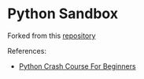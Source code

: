 # Python Sandbox

Forked from this [repository](https://github.com/bradtraversy/python_sandbox)

References:
- [Python Crash Course For Beginners](https://www.youtube.com/watch?v=JJmcL1N2KQs)